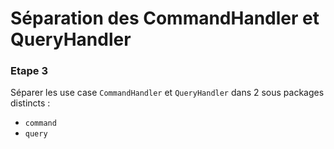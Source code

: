 # Séparation des CommandHandler et QueryHandler

### Etape 3

Séparer les use case `CommandHandler` et `QueryHandler` dans 2 sous packages distincts :

- `command`
- `query`
